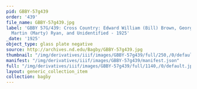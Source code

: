 ```yaml
---
pid: GBBY-57g439
order: '439'
file_name: GBBY-57g439.jpg
label: 'GBBY 57G/439: Cross Country: Edward William (Bill) Brown, George Dolmage,
  Martin (Marty) Ryan, and Unidentified - 1925'
_date: '1925'
object_type: glass plate negative
source: http://archives.nd.edu/Bagby/GBBY-57g439.jpg
thumbnail: "/img/derivatives/iiif/images/GBBY-57g439/full/250,/0/default.jpg"
manifest: "/img/derivatives/iiif/images/GBBY-57g439/manifest.json"
full: "/img/derivatives/iiif/images/GBBY-57g439/full/1140,/0/default.jpg"
layout: generic_collection_item
collection: bagby
---
```

